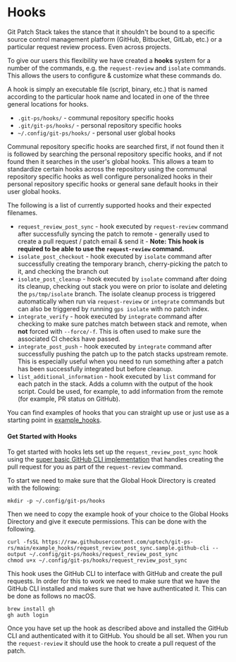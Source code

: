 # Hooks

Git Patch Stack takes the stance that it shouldn't be bound to a specific
source control management platform (GitHub, Bitbucket, GitLab, etc.) or a
particular request review process. Even across projects.

To give our users this flexibility we have created a **hooks** system for a
number of the commands, e.g. the `request-review` and `isolate` commands. This
allows the users to configure & customize what these commands do.

A hook is simply an executable file (script, binary, etc.) that is named
according to the particular hook name and located in one of the three general
locations for hooks.

- `.git-ps/hooks/` - communal repository specific hooks
- `.git/git-ps/hooks/` - personal repository specific hooks
- `~/.config/git-ps/hooks/` - personal user global hooks

Communal repository specific hooks are searched first, if not found then it
is followed by searching the personal repository specific hooks, and if not
found then it searches in the user's global hooks. This allows a team to
standardize certain hooks across the repository using the communal repository
specific hooks as well configure personalized hooks in their personal
repository specific hooks or general sane default hooks in their user global
hooks.

The following is a list of currently supported hooks and their expected
filenames.

- `request_review_post_sync` - hook executed by `request-review` command after
	successfully syncing the patch to remote - generally used to create a pull
	request / patch email & send it - **Note: This hook is required to be able
	to use the `request-review` command.**
- `isolate_post_checkout` - hook executed by `isolate` command after
	successfully creating the temporary branch, cherry-picking the patch to it,
	and checking the branch out
- `isolate_post_cleanup` - hook executed by `isolate` command after doing its
	cleanup, checking out stack you were on prior to isolate and deleting the
	`ps/tmp/isolate` branch. The isolate cleanup process is triggered
	automatically when run via `request-review` or `integrate` commands but can
	also be triggered by running `gps isolate` with no patch index.
- `integrate_verify` - hook executed by `integrate` command after checking to
	make sure patches match between stack and remote, when **not** forced with
	`--force/-f`. This is often used to make sure the associated CI checks have
	passed.
- `integrate_post_push` - hook executed by `integrate` command after
	successfully pushing the patch up to the patch stacks upstream remote.
	This is especially useful when you need to run something after a patch
	has been successfully integrated but before cleanup.
- `list_additional_information` - hook executed by `list` command for each patch in
  the stack. Adds a column with the output of the hook script. Could be used,
	for example, to add information from the remote (for example, PR status on GitHub).

You can find examples of hooks that you can straight up use or just use as a
starting point in [example_hooks](https://github.com/uptech/git-ps-rs/tree/main/example_hooks).

#### Get Started with Hooks

To get started with hooks lets set up the `request_review_post_sync` hook using
the [super basic GitHub CLI
implementation](https://github.com/uptech/git-ps-rs/tree/main/example_hooks/request_review_post_sync-github-cli-example)
that handles creating the pull request for you as part of the `request-review`
command. 

To start we need to make sure that the Global Hook Directory is created with
the following:

```
mkdir -p ~/.config/git-ps/hooks
```

Then we need to copy the example hook of your choice to the Global Hooks
Directory and give it execute permissions. This can be done with the following.

```
curl -fsSL https://raw.githubusercontent.com/uptech/git-ps-rs/main/example_hooks/request_review_post_sync.sample.github-cli --output ~/.config/git-ps/hooks/request_review_post_sync
chmod u+x ~/.config/git-ps/hooks/request_review_post_sync
```

This hook uses the GitHub CLI to interface with GitHub and create the pull
requests. In order for this to work we need to make sure that we have the
GitHub CLI installed and makes sure that we have authenticated it. This can be
done as follows no macOS.

```
brew install gh
gh auth login
```

Once you have set up the hook as described above and installed the GitHub CLI
and authenticated with it to GitHub. You should be all set. When you run the
`request-review` it should use the hook to create a pull request of the patch.
